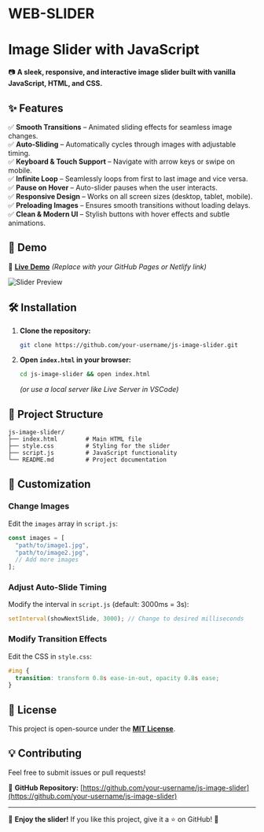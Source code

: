 # WEB-SLIDER
# **Image Slider with JavaScript**  

📷 **A sleek, responsive, and interactive image slider built with vanilla JavaScript, HTML, and CSS.**  

## **✨ Features**  

✅ **Smooth Transitions** – Animated sliding effects for seamless image changes.  
✅ **Auto-Sliding** – Automatically cycles through images with adjustable timing.  
✅ **Keyboard & Touch Support** – Navigate with arrow keys or swipe on mobile.  
✅ **Infinite Loop** – Seamlessly loops from first to last image and vice versa.  
✅ **Pause on Hover** – Auto-slider pauses when the user interacts.  
✅ **Responsive Design** – Works on all screen sizes (desktop, tablet, mobile).  
✅ **Preloading Images** – Ensures smooth transitions without loading delays.  
✅ **Clean & Modern UI** – Stylish buttons with hover effects and subtle animations.  

## **🚀 Demo**  

🔗 **[Live Demo](#)** *(Replace with your GitHub Pages or Netlify link)*  

![Slider Preview](https://via.placeholder.com/800x400?text=JavaScript+Slider+Demo)  

## **🛠️ Installation**  

1. **Clone the repository:**  
   ```sh
   git clone https://github.com/your-username/js-image-slider.git
   ```
2. **Open `index.html` in your browser:**  
   ```sh
   cd js-image-slider && open index.html
   ```
   *(or use a local server like Live Server in VSCode)*  

## **📂 Project Structure**  

```
js-image-slider/
├── index.html        # Main HTML file
├── style.css         # Styling for the slider
├── script.js         # JavaScript functionality
└── README.md         # Project documentation
```

## **🎨 Customization**  

### **Change Images**  
Edit the `images` array in `script.js`:  
```js
const images = [
  "path/to/image1.jpg",
  "path/to/image2.jpg",
  // Add more images
];
```

### **Adjust Auto-Slide Timing**  
Modify the interval in `script.js` (default: 3000ms = 3s):  
```js
setInterval(showNextSlide, 3000); // Change to desired milliseconds
```

### **Modify Transition Effects**  
Edit the CSS in `style.css`:  
```css
#img {
  transition: transform 0.8s ease-in-out, opacity 0.8s ease;
}
```

## **📜 License**  
This project is open-source under the **[MIT License](LICENSE)**.  

## **💡 Contributing**  
Feel free to submit issues or pull requests!  

🔗 **GitHub Repository:** [https://github.com/your-username/js-image-slider](https://github.com/your-username/js-image-slider)  

---

🌟 **Enjoy the slider!** If you like this project, give it a ⭐ on GitHub! 🚀
